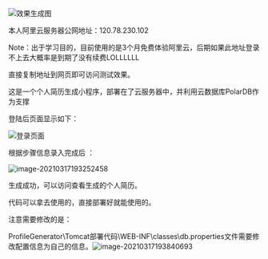 ![效果生成图](https://github.com/Jack-925/ProfileGenerator/tree/main/pic/image-20210317200127562.png)

本人阿里云服务器公网地址：120.78.230.102

Note：出于学习目的，目前使用的是3个月免费体验阿里云，后期如果此地址登录不上去大概率是到期了没有续费LOLLLLLL



直接复制地址到网页即可访问测试效果。

这是一个个人简历生成小程序，部署在了云服务器中，并利用云数据库PolarDB作为支撑

登陆后页面显示如下：

![登录页面](C:\Users\Razer\AppData\Roaming\Typora\typora-user-images\image-20210317193142406.png)

根据步骤信息录入完成后 ：

![image-20210317193252458](C:\Users\Razer\AppData\Roaming\Typora\typora-user-images\image-20210317193252458.png)

生成成功，可以访问查看生成的个人简历。



代码可以拿去使用的，直接部署好就能使用的。

注意需要修改的是：

ProfileGenerator\Tomcat部署代码\WEB-INF\classes\db.properties文件需要修改配置信息为自己的信息。![image-20210317193840693](C:\Users\Razer\AppData\Roaming\Typora\typora-user-images\image-20210317193840693.png)